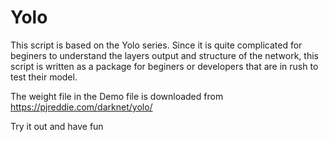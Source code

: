 # Yolo

This script is based on the Yolo series. Since it is quite complicated for beginers to understand the layers output and structure of the network, this script is written as a package for beginers or developers that are in rush to test their model.

The weight file in the Demo file is downloaded from https://pjreddie.com/darknet/yolo/ 

Try it out and have fun
